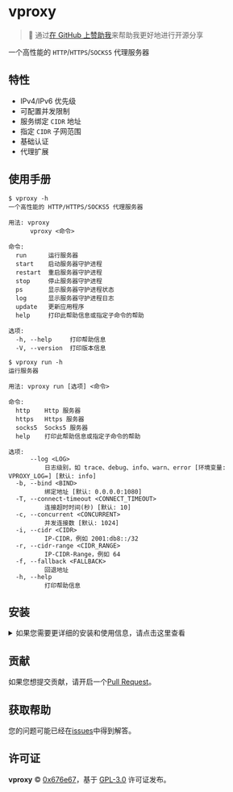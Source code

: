 # vproxy

> 🚀 通过[在 GitHub 上赞助我](https://github.com/0x676e67/0x676e67/blob/main/SPONSOR.md)来帮助我更好地进行开源分享

一个高性能的 `HTTP`/`HTTPS`/`SOCKS5` 代理服务器

## 特性

- IPv4/IPv6 优先级
- 可配置并发限制
- 服务绑定 `CIDR` 地址
- 指定 `CIDR` 子网范围
- 基础认证
- 代理扩展

## 使用手册

```shell
$ vproxy -h
一个高性能的 HTTP/HTTPS/SOCKS5 代理服务器

用法: vproxy
      vproxy <命令>

命令:
  run      运行服务器
  start    启动服务器守护进程
  restart  重启服务器守护进程
  stop     停止服务器守护进程
  ps       显示服务器守护进程状态
  log      显示服务器守护进程日志
  update   更新应用程序
  help     打印此帮助信息或指定子命令的帮助

选项:
  -h, --help     打印帮助信息
  -V, --version  打印版本信息

$ vproxy run -h
运行服务器

用法: vproxy run [选项] <命令>

命令:
  http    Http 服务器
  https   Https 服务器
  socks5  Socks5 服务器
  help    打印此帮助信息或指定子命令的帮助

选项:
      --log <LOG>
          日志级别，如 trace、debug、info、warn、error [环境变量: VPROXY_LOG=] [默认: info]
  -b, --bind <BIND>
          绑定地址 [默认: 0.0.0.0:1080]
  -T, --connect-timeout <CONNECT_TIMEOUT>
          连接超时时间(秒) [默认: 10]
  -c, --concurrent <CONCURRENT>
          并发连接数 [默认: 1024]
  -i, --cidr <CIDR>
          IP-CIDR，例如 2001:db8::/32
  -r, --cidr-range <CIDR_RANGE>
          IP-CIDR-Range，例如 64
  -f, --fallback <FALLBACK>
          回退地址
  -h, --help
          打印帮助信息
```

## 安装

<details>

<summary>如果您需要更详细的安装和使用信息，请点击这里查看</summary>

### 安装方式

- curl

```bash
curl -s -o /tmp/install.sh https://raw.githubusercontent.com/0x676e67/vproxy/main/.github/install.sh && bash /tmp/install.sh
```

- cargo

```bash
cargo install vproxy
```

- Docker

```bash
docker run --rm -it ghcr.io/0x676e67/vproxy:latest run http
```

### 注意事项

如果您使用 sudo 运行程序，它会自动为您配置 `sysctl net.ipv6.ip_nonlocal_bind=1` 和 `ip route add local 2001:470:e953::/48 dev lo`。如果不使用 sudo 运行，您需要手动配置这些选项。

如果未配置子网，将使用本地默认网络代理请求。当本地机器设置优先 `IPv4`/`IPv6` 且优先级为 `IPv4` 时，它将始终使用 `IPv4` 发出请求（如果有的话）。

```shell
# 启用绑定非本地 IPv6 地址
sudo sysctl net.ipv6.ip_nonlocal_bind=1

# 替换为您的 IPv6 子网
sudo ip route add local 2001:470:e953::/48 dev lo

# 运行 http/socks5 服务器
vproxy run -i 2001:470:e953::/48 http

# 启动守护进程（后台运行），需要 sudo
sudo vproxy start -i 2001:470:e953::/48 http

# 重启守护进程，需要 sudo
sudo vproxy restart

# 停止守护进程，需要 sudo
sudo vproxy stop

# 显示守护进程日志
vproxy log

# 显示守护进程状态
vproxy status

# 在线更新
vproxy update

# 测试循环请求
while true; do curl -x http://127.0.0.1:8100 -s https://api.ip.sb/ip -A Mozilla; done
...
2001:470:e953:5b75:c862:3328:3e8f:f4d1
2001:470:e953:b84d:ad7d:7399:ade5:4c1c
2001:470:e953:4f88:d5ca:84:83fd:6faa
2001:470:e953:29f3:41e2:d3f2:4a49:1f22
2001:470:e953:98f6:cb40:9dfd:c7ab:18c4
2001:470:e953:f1d7:eb68:cc59:b2d0:2c6f
```

- TTL 扩展

在用户名后附加 `-ttl-`，其中 TTL 是一个固定值（例如 `username-ttl-2`）。TTL 值是可以使用相同 IP 进行请求的次数。当达到 TTL 值时，IP 将被更改。对于使用无密码授权且需要固定 IP 地址的 HTTP 用户，您可以在请求中添加 `ttl` 头（例如 `ttl: 2`）。通过保持 TTL 值不变，您可以使用固定 IP。

- Session 扩展

在用户名后附加 `-session-id`，其中 session 是固定值，ID 是任意随机值（例如 `username-session-123456`）。保持 Session ID 不变以使用固定 IP。对于使用无密码授权且需要固定 IP 地址的 HTTP 用户，您可以在请求中添加 `session` 头（例如 `session: 123456`）。

- Range 扩展

在用户名后附加 `-range-id`，其中 range 是固定值，ID 是任意随机值（例如 `username-range-123456`）。保持 Range ID 不变以使用固定 IP。对于使用无密码授权且需要固定 IP 地址的 HTTP 用户，您可以在请求中添加 `range` 头（例如 `range: 123456`）。通过保持 Range ID 不变，您可以在固定范围内使用固定 CIDR 范围。此外，您必须设置启动参数 `--cidr-range`，且长度在有效范围内。

### 示例

- 带用户名和密码的 Http 代理会话：

```shell
vproxy run --bind 127.0.0.1:8101 -i 2001:470:70c6::/48 http -u test -p test

$ for i in `seq 1 10`; do curl -x "http://test-session-123456789:test@127.0.0.1:8101" https://api6.ipify.org; done
2001:470:70c6:93ee:9b7c:b4f9:4913:22f5
2001:470:70c6:93ee:9b7c:b4f9:4913:22f5
2001:470:70c6:93ee:9b7c:b4f9:4913:22f5

$ for i in `seq 1 10`; do curl -x "http://test-session-987654321:test@127.0.0.1:8101" https://api6.ipify.org; done
2001:470:70c6:41d0:14fd:d025:835a:d102
2001:470:70c6:41d0:14fd:d025:835a:d102
2001:470:70c6:41d0:14fd:d025:835a:d102
```

- 带用户名和密码的 Socks5 代理会话：

```shell
vproxy run --bind 127.0.0.1:8101 -i 2001:470:70c6::/48 socks5 -u test -p test

$ for i in `seq 1 3`; do curl -x "socks5h://test-session-123456789:test@127.0.0.1:8101" https://api6.ipify.org; done
2001:470:70c6:93ee:9b7c:b4f9:4913:22f5
2001:470:70c6:93ee:9b7c:b4f9:4913:22f5
2001:470:70c6:93ee:9b7c:b4f9:4913:22f5

$ for i in `seq 1 3`; do curl -x "socks5h://test-session-987654321:test@127.0.0.1:8101" https://api6.ipify.org; done
2001:470:70c6:41d0:14fd:d025:835a:d102
2001:470:70c6:41d0:14fd:d025:835a:d102
2001:470:70c6:41d0:14fd:d025:835a:d102
```

- 带用户名和密码的 TTL 代理会话：

```shell
vproxy run --bind 127.0.0.1:8101 -i 2001:470:70c6::/48 socks5 -u test -p test

$ for i in `seq 1 3`; do curl -x "socks5h://test-ttl-2:test@127.0.0.1:8101" https://api6.ipify.org; done
2001:470:70c6:93ee:9b7c:b4f9:4913:22f5
2001:470:70c6:93ee:9b7c:b4f9:4913:22f5
2001:470:70c6:93ee:9b7c:b4f9:4913:22f6

$ for i in `seq 1 3`; do curl -x "socks5h://test-ttl-2:test@127.0.0.1:8101" https://api6.ipify.org; done
2001:470:70c6:41d0:14fd:d025:835a:d102
2001:470:70c6:41d0:14fd:d025:835a:d102
2001:470:70c6:41d0:14fd:d025:835a:d105
```

</details>

## 贡献

如果您想提交贡献，请开启一个[Pull Request](https://github.com/0x676e67/vproxy/pulls)。

## 获取帮助

您的问题可能已经在[issues](https://github.com/0x676e67/vproxy/issues)中得到解答。

## 许可证

**vproxy** © [0x676e67](https://github.com/0x676e67)，基于 [GPL-3.0](./LICENSE) 许可证发布。
